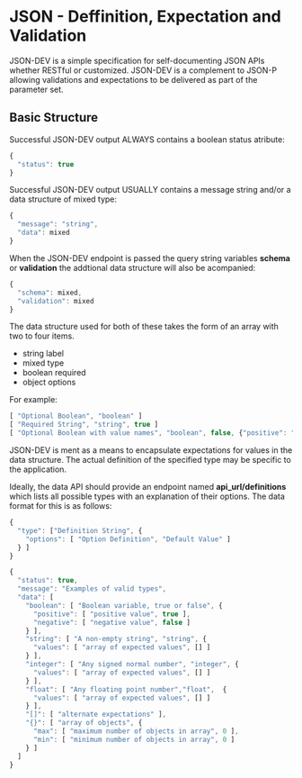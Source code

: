 JSON - Deffinition, Expectation and Validation
==============================================

JSON-DEV is a simple specification for self-documenting JSON APIs whether RESTful or customized. JSON-DEV
is a complement to JSON-P allowing validations and expectations to be delivered as part of the parameter set.


Basic Structure
---------------
Successful JSON-DEV output ALWAYS contains a boolean status atribute:

```javascript
{
  "status": true
}
```

Successful JSON-DEV output USUALLY contains a message string and/or a data structure of mixed type:

```javascript
{
  "message": "string",
  "data": mixed
}
```

When the JSON-DEV endpoint is passed the query string variables **schema** or **validation** the addtional
data structure will also be acompanied:

```javascript
{
  "schema": mixed,
  "validation": mixed
}
```

The data structure used for both of these takes the form of an array with two to four items.

  - string label
  - mixed type
  - boolean required
  - object options

For example:

```javascript
[ "Optional Boolean", "boolean" ]
[ "Required String", "string", true ]
[ "Optional Boolean with value names", "boolean", false, {"positive": "yes", "negative": "no"} ]
```

JSON-DEV is ment as a means to encapsulate expectations for values in the data structure.
The actual definition of the specified type may be specific to the application.

Ideally, the data API should provide an endpoint named **api_url/definitions** which lists all possible
types with an explanation of their options. The data format for this is as follows:

```javascript
{
  "type": ["Definition String", {
    "options": [ "Option Definition", "Default Value" ]
  } ]
}
```

```javascript
{
  "status": true,
  "message": "Examples of valid types",
  "data": [
    "boolean": [ "Boolean variable, true or false", {
      "positive": [ "positive value", true ],
      "negative": [ "negative value", false ]
    } ],
    "string": [ "A non-empty string", "string", {
      "values": [ "array of expected values", [] ]
    } ],
    "integer": [ "Any signed normal number", "integer", {
      "values": [ "array of expected values", [] ]
    } ],
    "float": [ "Any floating point number","float",  {
      "values": [ "array of expected values", [] ]
    } ],
    "[]": [ "alternate expectations" ],
    "{}": [ "array of objects", {
      "max": [ "maximum number of objects in array", 0 ],
      "min": [ "minimum number of objects in array", 0 ]
    } ]
  ]
}
```
